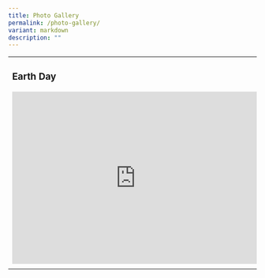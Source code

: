 ```yaml
---
title: Photo Gallery
permalink: /photo-gallery/
variant: markdown
description: ""
---
```

<table style="width:100%">
  <tbody>
  <tr>
    <td><h3>Earth Day</h3><iframe allowfullscreen="true" height="349" width="500" frameborder="0" src="https://docs.google.com/presentation/d/e/2PACX-1vSxdGYJ660TUuBssFLsMwSXp7Jg_-sv0X-yFowNzGccI4NAXrqoFTowGasPuPwfFkaJnZ6y3DEwXbl-/embed?start=true&amp;loop=true&amp;delayms=3000"></iframe></td>
    <td><h3>Police Day</h3><iframe allowfullscreen="true" height="349" width="500" frameborder="0" src="https://docs.google.com/presentation/d/e/2PACX-1vQRZGNr4vOXMxjQwuhKP6U8xU3VfG2Qe6bXrW9xEyCdMqbtjOHHIIf4Hmu-Igh1639_atXQsxnJngH7/embed?start=true&amp;loop=true&amp;delayms=3000"></iframe></td>
  </tr>
	<tr>
    <td colspan="2"></td>
  </tr>
</tbody></table>



